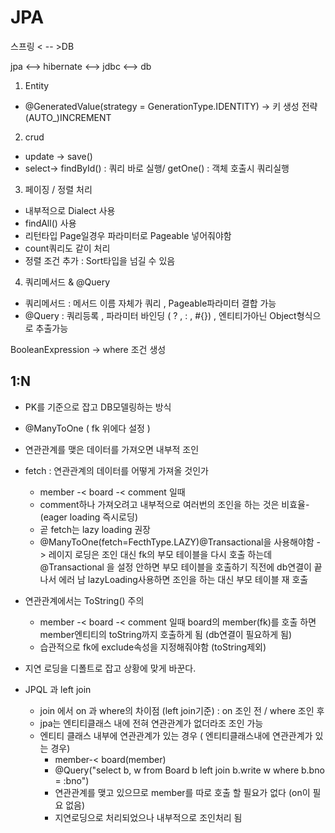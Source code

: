 # JPA

스프링 < -- >DB

jpa <--> hibernate <--> jdbc <--> db

1.  Entity

- @GeneratedValue(strategy = GenerationType.IDENTITY) -> 키 생성 전략 (AUTO_)INCREMENT

2. crud
- update -> save()
- select->
findById()  : 쿼리 바로 실행/ getOne() : 객체 호출시 쿼리실행

3. 페이징 / 정렬 처리

- 내부적으로 Dialect 사용
- findAll() 사용
- 리턴타입 Page<T>일경우 파라미터로 Pageable 넣어줘야함
- count쿼리도 같이 처리
- 정렬 조건 추가 : Sort타입을 넘길 수 있음

4. 쿼리메서드 & @Query

- 쿼리메서드 : 메서드 이름 자체가 쿼리 , Pageable파라미터 결합 가능
- @Query : 쿼리등록 , 파라미터 바인딩 ( ? , : , #{}) , 엔티티가아닌 Object형식으로 추출가능


BooleanExpression -> where 조건 생성

## 1:N

- PK를 기준으로 잡고 DB모델링하는 방식
- @ManyToOne ( fk 위에다 설정 )
- 연관관계를 맺은 데이터를 가져오면 내부적 조인
- fetch : 연관관계의 데이터를 어떻게 가져올 것인가
    -   member -< board -< comment 일때
    -   comment하나 가져오려고 내부적으로 여러번의 조인을 하는 것은 비효율-(eager loading 즉시로딩)
    - 곧 fetch는 lazy loading 권장 
    - @ManyToOne(fetch=FecthType.LAZY)@Transactional을 사용해야함
-> 레이지 로딩은 조인 대신 fk의 부모 테이블을 다시 호출 하는데 @Transactional 을 설정 안하면 부모 테이블을 호출하기 직전에 db연결이 끝나서 에러 남
lazyLoading사용하면 조인을 하는 대신 부모 테이블 재 호출

- 연관관계에서는 ToString() 주의
    - member -< board -< comment 일때 board의 member(fk)를 호출 하면 member엔티티의 toString까지 호출하게 됨 (db연결이 필요하게 됨) 
    - 습관적으로 fk에 exclude속성을 지정해줘야함 (toString제외) 

- 지연 로딩을 디폴트로 잡고 상황에 맞게 바꾼다.



- JPQL 과 left join
    - join 에서 on 과 where의 차이점 (left join기준) : on 조인 전 / where 조인 후
    - jpa는 엔티티클래스 내에 전혀 연관관계가 없더라조 조인 가능
    - 엔티티 클래스 내부에 연관관계가 있는 경우 ( 엔티티클래스내에 연관관계가 있는 경우)<br>
        - member-< board(member)<br>
        - @Query("select b, w from Board b left join b.write w where b.bno = :bno")<br>
        - 연관관계를 맺고 있으므로 member를 따로 호출 할 필요가 없다 (on이 필요 없음)<br>
        - 지연로딩으로 처리되었으나 내부적으로 조인처리 됨






